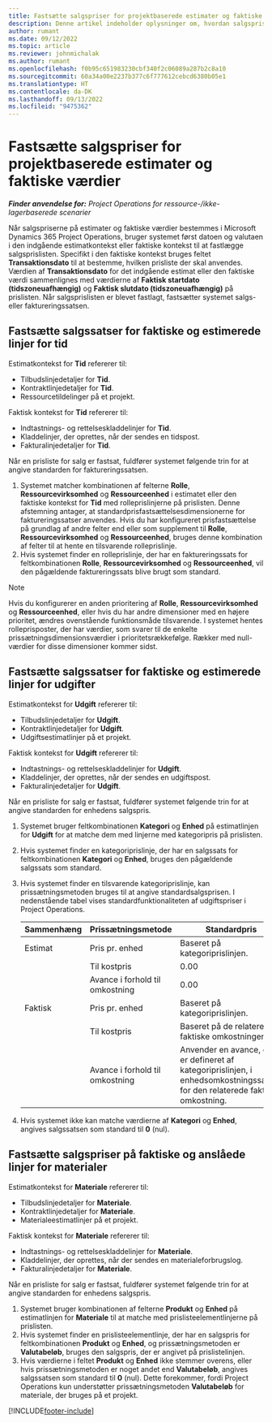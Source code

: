 ```yaml
---
title: Fastsætte salgspriser for projektbaserede estimater og faktiske værdier
description: Denne artikel indeholder oplysninger om, hvordan salgspriser til projektbaserede estimater og faktiske værdier fastlægges.
author: rumant
ms.date: 09/12/2022
ms.topic: article
ms.reviewer: johnmichalak
ms.author: rumant
ms.openlocfilehash: f0b95c651983230cbf340f2c06089a287b2c8a10
ms.sourcegitcommit: 60a34a00e2237b377c6f777612cebcd6380b05e1
ms.translationtype: HT
ms.contentlocale: da-DK
ms.lasthandoff: 09/13/2022
ms.locfileid: "9475362"
---
```

#  <a name="determine-sales-prices-for-project-based-estimates-and-actuals"></a>Fastsætte salgspriser for projektbaserede estimater og faktiske værdier

_**Finder anvendelse for:** Project Operations for ressource-/ikke-lagerbaserede scenarier_

Når salgspriserne på estimater og faktiske værdier bestemmes i Microsoft Dynamics 365 Project Operations, bruger systemet først datoen og valutaen i den indgående estimatkontekst eller faktiske kontekst til at fastlægge salgsprislisten. Specifikt i den faktiske kontekst bruges feltet **Transaktionsdato** til at bestemme, hvilken prisliste der skal anvendes. Værdien af **Transaktionsdato** for det indgående estimat eller den faktiske værdi sammenlignes med værdierne af **Faktisk startdato (tidszoneuafhængig)** og **Faktisk slutdato (tidszoneuafhængig)** på prislisten. Når salgsprislisten er blevet fastlagt, fastsætter systemet salgs- eller faktureringssatsen.

## <a name="determining-sales-rates-on-actual-and-estimate-lines-for-time"></a>Fastsætte salgssatser for faktiske og estimerede linjer for tid

Estimatkontekst for **Tid** refererer til:

- Tilbudslinjedetaljer for **Tid**.
- Kontraktlinjedetaljer for **Tid**.
- Ressourcetildelinger på et projekt.

Faktisk kontekst for **Tid** refererer til:

- Indtastnings- og rettelseskladdelinjer for **Tid**.
- Kladdelinjer, der oprettes, når der sendes en tidspost.
- Fakturalinjedetaljer for **Tid**. 

Når en prisliste for salg er fastsat, fuldfører systemet følgende trin for at angive standarden for faktureringssatsen.

1. Systemet matcher kombinationen af felterne **Rolle**, **Ressourcevirksomhed** og **Ressourceenhed** i estimatet eller den faktiske kontekst for **Tid** med rolleprislinjerne på prislisten. Denne afstemning antager, at standardprisfastsættelsesdimensionerne for faktureringssatser anvendes. Hvis du har konfigureret prisfastsættelse på grundlag af andre felter end eller som supplement til **Rolle**, **Ressourcevirksomhed** og **Ressourceenhed**, bruges denne kombination af felter til at hente en tilsvarende rolleprislinje.
1. Hvis systemet finder en rolleprislinje, der har en faktureringssats for feltkombinationen **Rolle**, **Ressourcevirksomhed** og **Ressourceenhed**, vil den pågældende faktureringssats blive brugt som standard.

> [!NOTE]
> Hvis du konfigurerer en anden prioritering af **Rolle**, **Ressourcevirksomhed** og **Ressourceenhed**, eller hvis du har andre dimensioner med en højere prioritet, ændres ovenstående funktionsmåde tilsvarende. I systemet hentes rolleprisposter, der har værdier, som svarer til de enkelte prissætningsdimensionsværdier i prioritetsrækkefølge. Rækker med null-værdier for disse dimensioner kommer sidst.

## <a name="determining-sales-rates-on-actual-and-estimate-lines-for-expense"></a>Fastsætte salgssatser for faktiske og estimerede linjer for udgifter

Estimatkontekst for **Udgift** refererer til:

- Tilbudslinjedetaljer for **Udgift**.
- Kontraktlinjedetaljer for **Udgift**.
- Udgiftsestimatlinjer på et projekt.

Faktisk kontekst for **Udgift** refererer til:

- Indtastnings- og rettelseskladdelinjer for **Udgift**.
- Kladdelinjer, der oprettes, når der sendes en udgiftspost.
- Fakturalinjedetaljer for **Udgift**. 

Når en prisliste for salg er fastsat, fuldfører systemet følgende trin for at angive standarden for enhedens salgspris.

1. Systemet bruger feltkombinationen **Kategori** og **Enhed** på estimatlinjen for **Udgift** for at matche dem med linjerne med kategoripris på prislisten.
1. Hvis systemet finder en kategoriprislinje, der har en salgssats for feltkombinationen **Kategori** og **Enhed**, bruges den pågældende salgssats som standard.
1. Hvis systemet finder en tilsvarende kategoriprislinje, kan prissætningsmetoden bruges til at angive standardsalgsprisen. I nedenstående tabel vises standardfunktionaliteten af udgiftspriser i Project Operations.

    | Sammenhæng | Prissætningsmetode | Standardpris |
    | --- | --- | --- |
    | Estimat | Pris pr. enhed | Baseret på kategoriprislinjen. |
    |        | Til kostpris | 0.00 |
    |        | Avance i forhold til omkostning | 0.00 |
    | Faktisk | Pris pr. enhed | Baseret på kategoriprislinjen. |
    |        | Til kostpris | Baseret på de relaterede faktiske omkostninger. |
    |        | Avance i forhold til omkostning | Anvender en avance, der er defineret af kategoriprislinjen, i enhedsomkostningssatsen for den relaterede faktiske omkostning. |

1. Hvis systemet ikke kan matche værdierne af **Kategori** og **Enhed**, angives salgssatsen som standard til **0** (nul).

## <a name="determining-sales-rates-on-actual-and-estimate-lines-for-material"></a>Fastsætte salgspriser på faktiske og anslåede linjer for materialer

Estimatkontekst for **Materiale** refererer til:

- Tilbudslinjedetaljer for **Materiale**.
- Kontraktlinjedetaljer for **Materiale**.
- Materialeestimatlinjer på et projekt.

Faktisk kontekst for **Materiale** refererer til:

- Indtastnings- og rettelseskladdelinjer for **Materiale**.
- Kladdelinjer, der oprettes, når der sendes en materialeforbrugslog.
- Fakturalinjedetaljer for **Materiale**. 

Når en prisliste for salg er fastsat, fuldfører systemet følgende trin for at angive standarden for enhedens salgspris.

1. Systemet bruger kombinationen af felterne **Produkt** og **Enhed** på estimatlinjen for **Materiale** til at matche med prislisteelementlinjerne på prislisten.
1. Hvis systemet finder en prislisteelementlinje, der har en salgspris for feltkombinationen **Produkt** og **Enhed**, og prissætningsmetoden er **Valutabeløb**, bruges den salgspris, der er angivet på prislistelinjen. 
1. Hvis værdierne i feltet **Produkt** og **Enhed** ikke stemmer overens, eller hvis prissætningsmetoden er noget andet end **Valutabeløb**, angives salgssatsen som standard til **0** (nul). Dette forekommer, fordi Project Operations kun understøtter prissætningsmetoden **Valutabeløb** for materiale, der bruges på et projekt.

[!INCLUDE[footer-include](../includes/footer-banner.md)]
